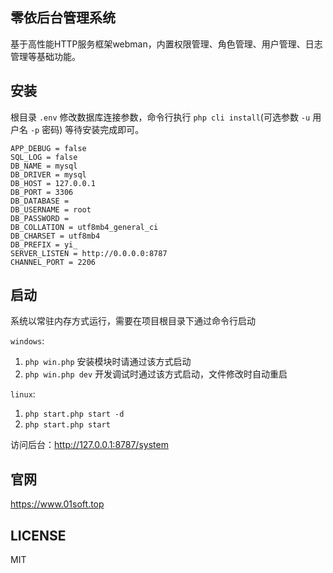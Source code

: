 ## 零依后台管理系统

基于高性能HTTP服务框架webman，内置权限管理、角色管理、用户管理、日志管理等基础功能。

## 安装
根目录 `.env` 修改数据库连接参数，命令行执行 `php cli install`(可选参数 `-u` 用户名 `-p` 密码) 等待安装完成即可。
```
APP_DEBUG = false
SQL_LOG = false
DB_NAME = mysql
DB_DRIVER = mysql
DB_HOST = 127.0.0.1
DB_PORT = 3306
DB_DATABASE = 
DB_USERNAME = root
DB_PASSWORD = 
DB_COLLATION = utf8mb4_general_ci
DB_CHARSET = utf8mb4
DB_PREFIX = yi_
SERVER_LISTEN = http://0.0.0.0:8787
CHANNEL_PORT = 2206
```

## 启动

系统以常驻内存方式运行，需要在项目根目录下通过命令行启动

`windows`: 
1.  `php win.php` 安装模块时请通过该方式启动
2. `php win.php dev` 开发调试时通过该方式启动，文件修改时自动重启

`linux`: 
1.  `php start.php start -d`
2. `php start.php start`

访问后台：http://127.0.0.1:8787/system

## 官网

https://www.01soft.top

## LICENSE
MIT

